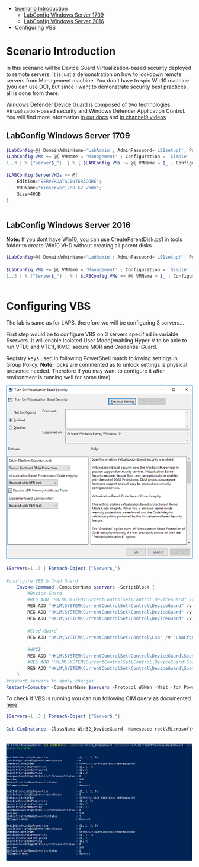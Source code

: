 <!-- TOC -->

- [Scenario Introduction](#scenario-introduction)
    - [LabConfig Windows Server 1709](#labconfig-windows-server-1709)
    - [LabConfig Windows Server 2016](#labconfig-windows-server-2016)
- [Configuring VBS](#configuring-vbs)

<!-- /TOC -->

# Scenario Introduction

In this scenario will be Device Guard Virtualization-based security deployed to remote servers. It is just a demonstration on how to lockdown remote servers from Management machine. You don't have to spin Win10 machine (you can use DC), but since I want to demonstrate security best practices, all is done from there.

Windows Defender Device Guard is composed of two technologies. Virtualization-based security and Windows Defender Application Control. You will find more information [in our docs](https://docs.microsoft.com/en-us/windows/device-security/device-guard/introduction-to-device-guard-virtualization-based-security-and-windows-defender-application-control) and [in channel9 videos](channel9.msdn.com/tags/kernel)


## LabConfig Windows Server 1709

````PowerShell
$LabConfig=@{ DomainAdminName='LabAdmin'; AdminPassword='LS1setup!'; Prefix = 'ws2016lab1709-'; SwitchName = 'LabSwitch'; DCEdition='SERVERDATACENTERACORE'; CreateClientParent=$True ; ClientEdition='Enterprise' ; PullServerDC=$false; Internet=$true; AdditionalNetworksConfig=@(); VMs=@(); ServerVHDs=@()}
$LabConfig.VMs += @{ VMName = 'Management' ; Configuration = 'Simple' ; ParentVHD = 'Win10_G2.vhdx'  ; MemoryStartupBytes= 1GB ; AddToolsVHD=$True ; DisableWCF=$True }
1..3 | % {"Server$_"}  | % { $LABConfig.VMs += @{ VMName = $_ ; Configuration = 'Simple' ; ParentVHD = 'WinServer1709_G2.vhdx'  ; MemoryStartupBytes= 512MB} }

$LABConfig.ServerVHDs += @{
    Edition="SERVERDATACENTERACORE";
    VHDName="WinServer1709_G2.vhdx";
    Size=40GB
}
 
````
## LabConfig Windows Server 2016

**Note:** If you dont have Win10, you can use CreateParentDisk.ps1 in tools folder to create Win10 VHD without creating all parent disks

````PowerShell
$LabConfig=@{ DomainAdminName='LabAdmin'; AdminPassword='LS1setup!'; Prefix = 'ws2016lab-'; SwitchName = 'LabSwitch'; DCEdition='4'; AdditionalNetworksConfig=@(); VMs=@(); ServerVHDs=@(); Internet=$True ; CreateClientParent=$true}

$LabConfig.VMs += @{ VMName = 'Management' ; Configuration = 'Simple' ; ParentVHD = 'Win10_G2.vhdx'  ; MemoryStartupBytes= 1GB ; AddToolsVHD=$True ; DisableWCF=$True }
1..3 | % {"Server$_"} | % { $LABConfig.VMs += @{ VMName = $_ ; Configuration = 'Simple' ; ParentVHD = 'Win2016Core_G2.vhdx'  ; MemoryStartupBytes= 512MB} }
 
````

# Configuring VBS

The lab is same as for LAPS. therefore we will be configuring 3 servers... 

First step would be to configure VBS on 3 servers specified in variable $servers. It will enable Isolated User Mode(enabling Hyper-V to be able to run VTL0 and VTL1), KMCI secure MOR and Credential Guard.

Registry keys used in following PowerShell match following settings in Group Policy. **Note:** locks are commented as to unlock settings is physical presence needed. Therefore if you may want to configure it after environment is running well for some time)

![](/Scenarios/DeviceGuard/VBS/Screenshots/VBS_GPO.png)

````PowerShell
$Servers=1..3 | Foreach-Object {"Server$_"}

#configure VBS & Cred Guard
    Invoke-Command -ComputerName $servers -ScriptBlock {
        #Device Guard
        #REG ADD "HKLM\SYSTEM\CurrentControlSet\Control\DeviceGuard" /v "Locked" /t REG_DWORD /d 1 /f 
        REG ADD "HKLM\SYSTEM\CurrentControlSet\Control\DeviceGuard" /v "EnableVirtualizationBasedSecurity" /t REG_DWORD /d 1 /f
        REG ADD "HKLM\SYSTEM\CurrentControlSet\Control\DeviceGuard" /v "RequirePlatformSecurityFeatures" /t REG_DWORD /d 3 /f
        REG ADD "HKLM\SYSTEM\CurrentControlSet\Control\DeviceGuard" /v "RequireMicrosoftSignedBootChain" /t REG_DWORD /d 1 /f

        #Cred Guard  
        REG ADD "HKLM\SYSTEM\CurrentControlSet\Control\Lsa" /v "LsaCfgFlags" /t REG_DWORD /d 1 /f

        #HVCI
        REG ADD "HKLM\SYSTEM\CurrentControlSet\Control\DeviceGuard\Scenarios\HypervisorEnforcedCodeIntegrity" /v "Enabled" /t REG_DWORD /d 1 /f
        #REG ADD "HKLM\SYSTEM\CurrentControlSet\Control\DeviceGuard\Scenarios\HypervisorEnforcedCodeIntegrity" /v "Locked" /t REG_DWORD /d 1 /f
        REG ADD "HKLM\SYSTEM\CurrentControlSet\Control\DeviceGuard\Scenarios\HypervisorEnforcedCodeIntegrity" /v "HVCIMATRequired" /t REG_DWORD /d 1 /f
    }
#restart servers to apply changes
Restart-Computer -ComputerName $servers -Protocol WSMan -Wait -for PowerShell

````

To check if VBS is running you can run following CIM query as documented [here](https://docs.microsoft.com/en-us/windows/device-security/device-guard/deploy-device-guard-enable-virtualization-based-security). 

````PowerShell
$Servers=1..3 | Foreach-Object {"Server$_"}

Get-CimInstance –ClassName Win32_DeviceGuard –Namespace root\Microsoft\Windows\DeviceGuard -CimSession $servers
 
````

![](/Scenarios/DeviceGuard//VBS/Screenshots/DG_Status1.png)

